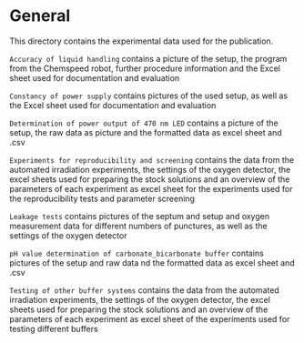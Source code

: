 # General

This directory contains the experimental data used for the publication.

`Accuracy of liquid handling` contains a picture of the setup, the program from the Chemspeed robot, further procedure information and the Excel sheet used for documentation and evaluation

`Constancy of power supply` contains pictures of the used setup, as well as the Excel sheet used for documentation and evaluation

`Determination of power output of 470 nm LED` contains a picture of the setup, the raw data as picture and the formatted data as excel sheet and .csv

`Experiments for reproducibility and screening` contains the data from the automated irradiation experiments, the settings of the oxygen detector, the excel sheets used for preparing the stock solutions and an overview of the parameters of each experiment as excel sheet for the experiments used for the reproducibility tests and parameter screening

`Leakage tests` contains pictures of the septum and setup and oxygen measurement data for different numbers of punctures, as well as the settings of the oxygen detector

`pH value determination of carbonate_bicarbonate buffer` contains pictures of the setup and raw data nd the formatted data as excel sheet and .csv

`Testing of other buffer systems` contains the data from the automated irradiation experiments, the settings of the oxygen detector, the excel sheets used for preparing the stock solutions and an overview of the parameters of each experiment as excel sheet of the experiments used for testing different buffers